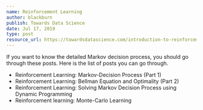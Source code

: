 ```yaml
---
name: Reinforcement Learning
author: blackburn
publish: Towards Data Science
date: Jul 17, 2019
type: post
resource_url: https://towardsdatascience.com/introduction-to-reinforcement-learning-markov-decision-process-44c533ebf8da
---
```


If you want to know the detailed Markov decision process, you should go through these posts.
Here is the list of posts you can go through.
- Reinforcement Learning: Markov-Decision Process (Part 1)
- Reinforcement Learning: Bellman Equation and Optimality (Part 2)
- Reinforcement Learning: Solving Markov Decision Process using Dynamic Programming
- Reinforcement learning: Monte-Carlo Learning
